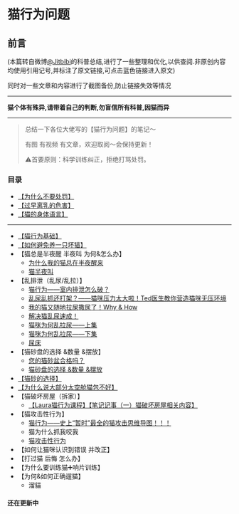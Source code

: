 # 猫行为问题
## 前言
(本篇转自微博[@Jitbibi](https://weibo.com/1912422243/I6Rrbdtf0)的科普总结,进行了一些整理和优化,以供查阅.非原创内容均使用引用记号,并标注了原文链接,可点击蓝色链接进入原文)

同时对一些文章和内容进行了截图备份,防止链接失效等情况

*************
__猫个体有殊异,请带着自己的判断,勿盲信所有科普,因猫而异__
*************

> 总结一下各位大佬写的【猫行为问题】的笔记～
> 
> 有图 有视频 有文章，欢迎取阅～会保持更新！
> 
> ⚠️首要原则：科学训练纠正，拒绝打骂处罚。
### 目录
- [【为什么不要处罚】](https://github.com/GinirohikoCha/CatProblems/blob/master/%E7%8C%AB%E7%9A%84%E8%A1%8C%E4%B8%BA%E9%97%AE%E9%A2%98/%E3%80%90%E4%B8%BA%E4%BB%80%E4%B9%88%E4%B8%8D%E8%A6%81%E5%A4%84%E7%BD%9A%E3%80%91.jpg)
- [【过早离乳的危害】](https://github.com/GinirohikoCha/CatProblems/blob/master/%E7%8C%AB%E7%9A%84%E8%A1%8C%E4%B8%BA%E9%97%AE%E9%A2%98/%E3%80%90%E8%BF%87%E6%97%A9%E7%A6%BB%E4%B9%B3%E7%9A%84%E5%8D%B1%E5%AE%B3%E3%80%91.jpg)
- [【猫的身体语言】](https://github.com/GinirohikoCha/CatProblems/blob/master/%E7%8C%AB%E7%9A%84%E8%A1%8C%E4%B8%BA%E9%97%AE%E9%A2%98/%E3%80%90%E7%8C%AB%E7%9A%84%E8%BA%AB%E4%BD%93%E8%AF%AD%E8%A8%80%E3%80%91.jpg)
*************
- [【猫行为基础】](https://github.com/GinirohikoCha/CatProblems/blob/master/%E7%8C%AB%E7%9A%84%E8%A1%8C%E4%B8%BA%E9%97%AE%E9%A2%98/%E7%8C%AB%E8%A1%8C%E4%B8%BA%E5%9F%BA%E7%A1%80.md)
- [【如何避免养一只坏猫】](https://github.com/GinirohikoCha/CatProblems/blob/master/%E7%8C%AB%E7%9A%84%E8%A1%8C%E4%B8%BA%E9%97%AE%E9%A2%98/%E5%A6%82%E4%BD%95%E9%81%BF%E5%85%8D%E5%85%BB%E4%B8%80%E5%8F%AA%E5%9D%8F%E7%8C%AB.md)
- 【猫总是半夜醒 半夜叫 为何&怎么办】
	* [为什么我的猫总在半夜醒来](https://github.com/GinirohikoCha/CatProblems/blob/master/%E7%8C%AB%E7%9A%84%E8%A1%8C%E4%B8%BA%E9%97%AE%E9%A2%98/%E3%80%90%E7%8C%AB%E6%80%BB%E6%98%AF%E5%8D%8A%E5%A4%9C%E9%86%92%20%E5%8D%8A%E5%A4%9C%E5%8F%AB%20%E4%B8%BA%E4%BD%95%26%E6%80%8E%E4%B9%88%E5%8A%9E%E3%80%91.jpg)
	* [猫半夜叫](https://github.com/GinirohikoCha/CatProblems/blob/master/%E7%8C%AB%E7%9A%84%E8%A1%8C%E4%B8%BA%E9%97%AE%E9%A2%98/%E7%8C%AB%E5%8D%8A%E5%A4%9C%E5%8F%AB.md)
- 【乱排泄（乱尿/乱拉）】
	* [猫行为——室内排泄怎么破？](https://github.com/GinirohikoCha/CatProblems/blob/master/%E7%8C%AB%E7%9A%84%E8%A1%8C%E4%B8%BA%E9%97%AE%E9%A2%98/%E7%8C%AB%E8%A1%8C%E4%B8%BA%E2%80%94%E2%80%94%E5%AE%A4%E5%86%85%E6%8E%92%E6%B3%84%E6%80%8E%E4%B9%88%E7%A0%B4%EF%BC%9F.md)
	* [乱尿乱抓还打架？——猫咪压力太大啦！Ted医生教你营造猫咪无压环境](https://github.com/GinirohikoCha/CatProblems/blob/master/%E7%8C%AB%E7%9A%84%E8%A1%8C%E4%B8%BA%E9%97%AE%E9%A2%98/%E4%B9%B1%E5%B0%BF%E4%B9%B1%E6%8A%93%E8%BF%98%E6%89%93%E6%9E%B6%EF%BC%9F%E2%80%94%E2%80%94%E7%8C%AB%E5%92%AA%E5%8E%8B%E5%8A%9B%E5%A4%AA%E5%A4%A7%E5%95%A6%EF%BC%81Ted%E5%8C%BB%E7%94%9F%E6%95%99%E4%BD%A0%E8%90%A5%E9%80%A0%E7%8C%AB%E5%92%AA%E6%97%A0%E5%8E%8B%E7%8E%AF%E5%A2%83.md)
	* [我的猫又随地拉屎撒尿了！Why & How](https://github.com/GinirohikoCha/CatProblems/blob/master/%E7%8C%AB%E7%9A%84%E8%A1%8C%E4%B8%BA%E9%97%AE%E9%A2%98/%E6%88%91%E7%9A%84%E7%8C%AB%E5%8F%88%E9%9A%8F%E5%9C%B0%E6%8B%89%E5%B1%8E%E6%92%92%E5%B0%BF%E4%BA%86%EF%BC%81Why%26How.md)
	* [解决猫乱尿速成！](https://github.com/GinirohikoCha/CatProblems/blob/master/%E7%8C%AB%E7%9A%84%E8%A1%8C%E4%B8%BA%E9%97%AE%E9%A2%98/%E8%A7%A3%E5%86%B3%E7%8C%AB%E4%B9%B1%E5%B0%BF%E9%80%9F%E6%88%90%EF%BC%81.md)
	* [猫咪为何乱拉尿——上集](https://github.com/GinirohikoCha/CatProblems/blob/master/%E7%8C%AB%E7%9A%84%E8%A1%8C%E4%B8%BA%E9%97%AE%E9%A2%98/%E7%8C%AB%E5%92%AA%E4%B8%BA%E4%BD%95%E4%B9%B1%E6%8B%89%E5%B0%BF%E2%80%94%E2%80%94%E4%B8%8A%E9%9B%86.md)
	* [猫咪为何乱拉尿——下集](https://github.com/GinirohikoCha/CatProblems/blob/master/%E7%8C%AB%E7%9A%84%E8%A1%8C%E4%B8%BA%E9%97%AE%E9%A2%98/%E7%8C%AB%E5%92%AA%E4%B8%BA%E4%BD%95%E4%B9%B1%E6%8B%89%E5%B0%BF%E2%80%94%E2%80%94%E4%B8%8B%E9%9B%86.md)
	* [尿床](https://github.com/GinirohikoCha/CatProblems/blob/master/%E7%8C%AB%E7%9A%84%E8%A1%8C%E4%B8%BA%E9%97%AE%E9%A2%98/%E5%B0%BF%E5%BA%8A.md)
- 【猫砂盘的选择 &数量 &摆放】
	* [您的猫砂盆合格吗？](https://github.com/GinirohikoCha/CatProblems/blob/master/%E7%8C%AB%E7%9A%84%E8%A1%8C%E4%B8%BA%E9%97%AE%E9%A2%98/%E6%82%A8%E7%9A%84%E7%8C%AB%E7%A0%82%E7%9B%86%E5%90%88%E6%A0%BC%E5%90%97%EF%BC%9F.md)
	* [猫砂盘的选择 &数量 &摆放](https://github.com/GinirohikoCha/CatProblems/blob/master/%E7%8C%AB%E7%9A%84%E8%A1%8C%E4%B8%BA%E9%97%AE%E9%A2%98/%E3%80%90%E7%8C%AB%E7%A0%82%E7%9B%98%E7%9A%84%E9%80%89%E6%8B%A9%20%26%E6%95%B0%E9%87%8F%20%26%E6%91%86%E6%94%BE%E3%80%91.jpg)
- [【猫砂的选择】](https://github.com/GinirohikoCha/CatProblems/blob/master/%E7%8C%AB%E7%9A%84%E8%A1%8C%E4%B8%BA%E9%97%AE%E9%A2%98/%E7%8C%AB%E7%A0%82%E7%9A%84%E9%80%89%E6%8B%A9.md)
- [【为什么说大部分太空舱猫包不好】](https://github.com/GinirohikoCha/CatProblems/blob/master/%E7%8C%AB%E7%9A%84%E8%A1%8C%E4%B8%BA%E9%97%AE%E9%A2%98/%E4%B8%BA%E4%BB%80%E4%B9%88%E8%AF%B4%E5%A4%A7%E9%83%A8%E5%88%86%E5%A4%AA%E7%A9%BA%E8%88%B1%E7%8C%AB%E5%8C%85%E4%B8%8D%E5%A5%BD.md)
- 【猫破坏房屋（拆家）】
	* [【Laura猫行为课程】【笔记记事（一）猫破坏房屋相关内容】](https://github.com/GinirohikoCha/CatProblems/blob/master/%E7%8C%AB%E7%9A%84%E8%A1%8C%E4%B8%BA%E9%97%AE%E9%A2%98/%E7%8C%AB%E8%A1%8C%E4%B8%BA%E8%AF%BE%E7%A8%8BLaura%20-%20%E7%AC%94%E8%AE%B0%E8%AE%B0%E4%BA%8B%EF%BC%88%E4%B8%80%EF%BC%89%E7%8C%AB%E7%A0%B4%E5%9D%8F%E6%88%BF%E5%B1%8B%E7%9B%B8%E5%85%B3%E5%86%85%E5%AE%B9.md)
- 【猫攻击性行为】
	* [猫行为——史上“暂时”最全的猫攻击思维导图！！！ ](https://github.com/GinirohikoCha/CatProblems/blob/master/%E7%8C%AB%E7%9A%84%E8%A1%8C%E4%B8%BA%E9%97%AE%E9%A2%98/%E7%8C%AB%E8%A1%8C%E4%B8%BA%E2%80%94%E2%80%94%E5%8F%B2%E4%B8%8A%E2%80%9C%E6%9A%82%E6%97%B6%E2%80%9D%E6%9C%80%E5%85%A8%E7%9A%84%E7%8C%AB%E6%94%BB%E5%87%BB%E6%80%9D%E7%BB%B4%E5%AF%BC%E5%9B%BE%EF%BC%81%EF%BC%81%EF%BC%81%20.md)
	* 猫为什么抓我咬我
	* [猫攻击性行为](https://github.com/GinirohikoCha/CatProblems/blob/master/%E7%8C%AB%E7%9A%84%E8%A1%8C%E4%B8%BA%E9%97%AE%E9%A2%98/%E3%80%90%E7%8C%AB%E6%94%BB%E5%87%BB%E6%80%A7%E8%A1%8C%E4%B8%BA%E3%80%91.jpg)
- 【如何让猫咪认识到错误 并改正】
- 【打过猫 后悔 怎么办】
- 【为什么要训练猫➕响片训练】
- 【为何&如何正确遛猫】
	* 溜貓


#### 还在更新中